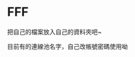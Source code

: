 # FFF

把自己的檔案放入自己的資料夾吧~


目前有的連線池名字，自己改帳號密碼使用呦
<Resource auth="Container" driverClassName="com.mysql.cj.jdbc.Driver" maxIdle="10" maxTotal="20" 
          maxWaitMillis="-1" name="jdbc/TestDB3" password="password" type="javax.sql.DataSource" 
          url="jdbc:mysql://localhost:3306/Center?serverTimezone=Asia/Taipei" username="root"/>
    
<Resource auth="Container" type="javax.sql.DataSource" driverClassName="com.mysql.cj.jdbc.Driver" 
   	 	name="jdbc/Shop" url="jdbc:mysql://localhost:3306/SHOP?serverTimezone=Asia/Taipei" 
    	username="root" password="password"  maxIdle="10" maxTotal="20" maxWaitMillis="-1" />
    
<Resource auth="Container" type="javax.sql.DataSource" driverClassName="com.mysql.cj.jdbc.Driver" 
   	 	name="jdbc/chat" url="jdbc:mysql://localhost:3306/chat?serverTimezone=Asia/Taipei" 
    	username="root" password="password"  maxIdle="10" maxTotal="20" maxWaitMillis="-1" />

